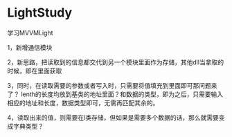 # LightStudy
学习MVVMLight





1，新增通信模块

2，新思路，把读取到的信息都交代到另一个模块里面作为存储，其他dll当拿取的时候，即在里面获取

3，同时，在读取需要的参数或者写入时，只需要将值填充到里面即可那问题来了？  lenth的长度均放到基类的地址里面？和数据的类型，即为之后，只需要输入相应的地址和长度，数据类型即可，无需再匹配其余的。

4，读取出来的值，则需要在l类存储，但如果是需要多个数据的话，那么就需要变成字典类型？

